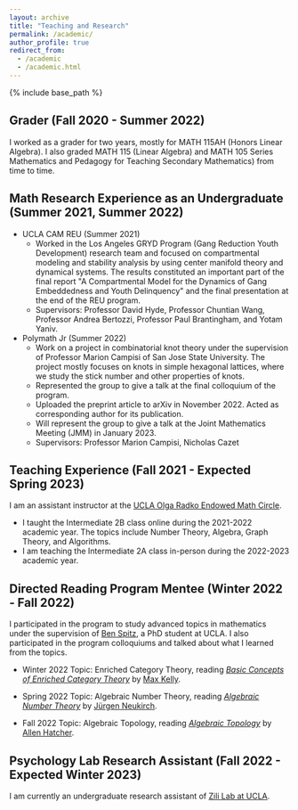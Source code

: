 ```yaml
---
layout: archive
title: "Teaching and Research"
permalink: /academic/
author_profile: true
redirect_from:
  - /academic
  - /academic.html
---
```


{% include base_path %}

Grader (Fall 2020 - Summer 2022)
------
I worked as a grader for two years, mostly for MATH 115AH (Honors Linear Algebra). I also graded MATH 115 (Linear Algebra) and MATH 105 Series Mathematics and Pedagogy for Teaching Secondary Mathematics) from time to time. 

Math Research Experience as an Undergraduate (Summer 2021, Summer 2022)
------
* UCLA CAM REU (Summer 2021)
  * Worked in the Los Angeles GRYD Program (Gang Reduction Youth Development) research team and focused on compartmental modeling and stability analysis by using center manifold theory and dynamical systems. The results constituted an important part of the final report "A Compartmental Model for the Dynamics of Gang Embeddedness and Youth Delinquency" and the final presentation at the end of the REU program. 
  * Supervisors: Professor David Hyde, Professor Chuntian Wang, Professor Andrea Bertozzi, Professor Paul Brantingham, and Yotam Yaniv.
* Polymath Jr (Summer 2022)
  * Work on a project in combinatorial knot theory under the supervision of Professor Marion Campisi of San Jose State University. The project mostly focuses on knots in simple hexagonal lattices, where we study the stick number and other properties of knots.
  * Represented the group to give a talk at the final colloquium of the program.
  * Uploaded the preprint article to arXiv in November 2022. Acted as corresponding author for its publication. 
  * Will represent the group to give a talk at the Joint Mathematics Meeting (JMM) in January 2023. 
  * Supervisors: Professor Marion Campisi, Nicholas Cazet

Teaching Experience (Fall 2021 - Expected Spring 2023)
------
I am an assistant instructor at the [UCLA Olga Radko Endowed Math Circle](https://circles.math.ucla.edu/circles/). 
* I taught the Intermediate 2B class online during the 2021-2022 academic year. The topics include Number Theory, Algebra, Graph Theory, and Algorithms.
* I am teaching the Intermediate 2A class in-person during the 2022-2023 academic year. 


Directed Reading Program Mentee (Winter 2022 - Fall 2022)
------
I participated in the program to study advanced topics in mathematics under the supervision of [Ben Spitz](https://www.math.ucla.edu/~benspitz/), a PhD student at UCLA. I also participated in the program colloquiums and talked about what I learned from the topics.

* Winter 2022 Topic: Enriched Category Theory, reading [_Basic Concepts of Enriched Category Theory_](http://www.tac.mta.ca/tac/reprints/articles/10/tr10.pdf) by [Max Kelly](https://en.wikipedia.org/wiki/Max_Kelly). 

* Spring 2022 Topic: Algebraic Number Theory, reading [_Algebraic Number Theory_](http://www.math.toronto.edu/~ila/Neukirch_Algebraic_number_theory.pdf) by [Jürgen Neukirch](https://en.wikipedia.org/wiki/J%C3%BCrgen_Neukirch). 

* Fall 2022 Topic: Algebraic Topology, reading [_Algebraic Topology_](https://pi.math.cornell.edu/~hatcher/AT/ATpage.html) by [Allen Hatcher](https://en.wikipedia.org/wiki/Allen_Hatcher). 

Psychology Lab Research Assistant (Fall 2022 - Expected Winter 2023)
------
I am currently an undergraduate research assistant of [Zili Lab at UCLA](https://zililab.psych.ucla.edu/). 
